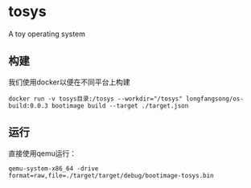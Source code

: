# tosys
A toy operating system

## 构建
我们使用docker以便在不同平台上构建
```shell
docker run -v tosys目录:/tosys --workdir="/tosys" longfangsong/os-build:0.0.3 bootimage build --target ./target.json
```

## 运行
直接使用qemu运行：
```shell
qemu-system-x86_64 -drive format=raw,file=./target/target/debug/bootimage-tosys.bin
```